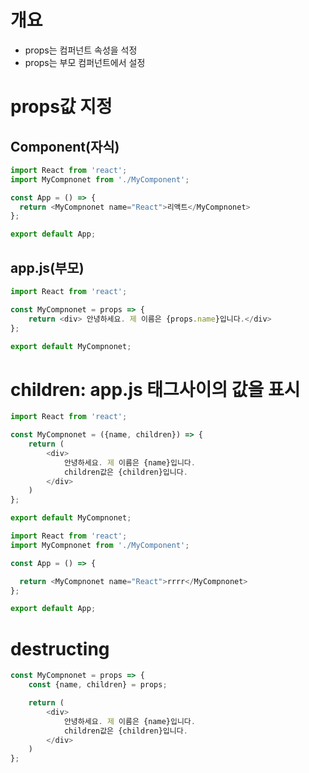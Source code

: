 # 개요
* props는 컴퍼넌트 속성을 석정
* props는 부모 컴퍼넌트에서 설정


# props값 지정
## Component(자식)
```javascript
import React from 'react';
import MyCompnonet from './MyComponent';

const App = () => {
  return <MyCompnonet name="React">리액트</MyCompnonet>
};

export default App;
```

## app.js(부모)
```javascript
import React from 'react';

const MyCompnonet = props => {
    return <div> 안녕하세요. 제 이름은 {props.name}입니다.</div>
};

export default MyCompnonet;
```

# children: app.js 태그사이의 값을 표시
```javascript
import React from 'react';

const MyCompnonet = ({name, children}) => {
    return (
        <div> 
            안녕하세요. 제 이름은 {name}입니다.
            children값은 {children}입니다.
        </div>
    )
};

export default MyCompnonet;
```

```javascript
import React from 'react';
import MyCompnonet from './MyComponent';

const App = () => {

  return <MyCompnonet name="React">rrrr</MyCompnonet>
};

export default App;

```

# destructing
```javascript
const MyCompnonet = props => {
    const {name, children} = props;

    return (
        <div> 
            안녕하세요. 제 이름은 {name}입니다.
            children값은 {children}입니다.
        </div>
    )
};
```

```
```